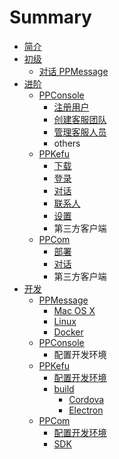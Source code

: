 # Summary

* [简介](README.md)
* [初级](part1/README.md)
   * [对话 PPMessage](part1/first-glance-at-ppmessage.md)
* [进阶](part2/README.md)
   * [PPConsole](part2/ppconsole/README.md)
       * [注册用户](part2/ppconsole/sign-up.md)
       * [创建客服团队](part2/ppconsole/create-service-team.md)
       * [管理客服人员](part2/ppconsole/arrange-team-member.md)
       * others
   * [PPKefu](part2/ppkefu/README.md)
       * [下载](part2/ppkefu/download.md)
       * [登录](part2/ppkefu/sign-in.md)
       * [对话](part2/ppkefu/conversations.md)
       * [联系人](part2/ppkefu/contacts.md)
       * [设置](part2/ppkefu/settings.md)
       * 第三方客户端
   * [PPCom](part2/ppcom/README.md)
       * [部署](part2/ppcom/deploy.md)
       * [对话](part2/ppcom/chat.md)
       * 第三方客户端
* [开发](part3/README.md)
   * [PPMessage](part3/ppmessage/README.md)
       * [Mac OS X](part3/ppmessage/mac.md)
       * [Linux](part3/ppmessage/linux.md)
       * [Docker](part3/ppmessage/docker.md)
   * [PPConsole](part3/ppconsole/README.md)
       * 配置开发环境
   * [PPKefu](part3/ppkefu/README.md)
       * [配置开发环境](part3/ppkefu/set-up.md)
       * [build](part3/ppkefu/build.md)
           * [Cordova](part3/ppkefu/cordova.md)
           * [Electron](part3/ppkefu/electron.md)
   * [PPCom](part3/ppcom/README.md)
       * [配置开发环境](part3/ppcom/set-up.md)
       * [SDK](part3/ppcom/sdk.md)

